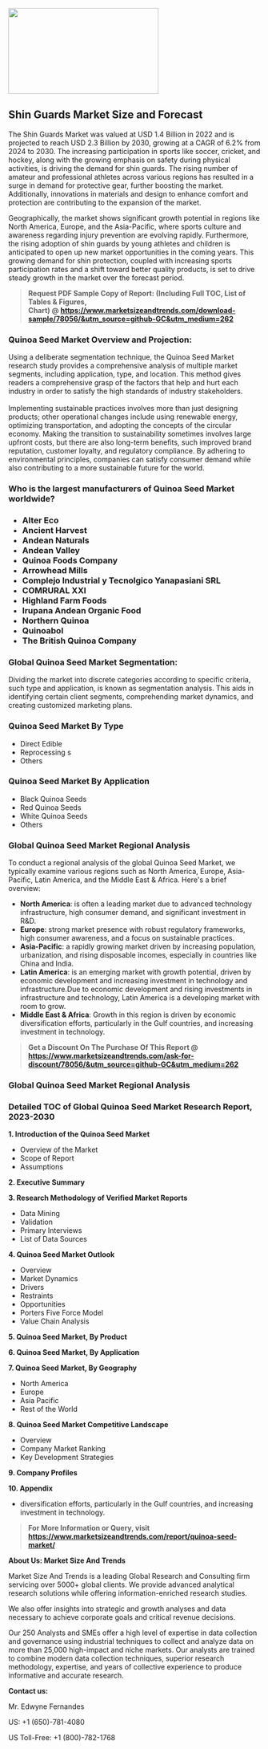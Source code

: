 <p><img class="alignnone size-medium wp-image-20088" src="https://ffe5etoiles.com/wp-content/uploads/2024/12/MST1-300x171.png" alt="" width="300" height="171" /></p><h2>Shin Guards Market Size and Forecast</h2><p>The Shin Guards Market was valued at USD 1.4 Billion in 2022 and is projected to reach USD 2.3 Billion by 2030, growing at a CAGR of 6.2% from 2024 to 2030. The increasing participation in sports like soccer, cricket, and hockey, along with the growing emphasis on safety during physical activities, is driving the demand for shin guards. The rising number of amateur and professional athletes across various regions has resulted in a surge in demand for protective gear, further boosting the market. Additionally, innovations in materials and design to enhance comfort and protection are contributing to the expansion of the market.</p><p>Geographically, the market shows significant growth potential in regions like North America, Europe, and the Asia-Pacific, where sports culture and awareness regarding injury prevention are evolving rapidly. Furthermore, the rising adoption of shin guards by young athletes and children is anticipated to open up new market opportunities in the coming years. This growing demand for shin protection, coupled with increasing sports participation rates and a shift toward better quality products, is set to drive steady growth in the market over the forecast period.</p></p><blockquote id="" class=""><strong>Request PDF Sample Copy of Report: (Including Full TOC, List of Tables &amp; Figures, Chart)&nbsp;@&nbsp;<strong><a href="https://www.marketsizeandtrends.com/download-sample/78056/&utm_source=github-GC&utm_medium=262" target="_blank">https://www.marketsizeandtrends.com/download-sample/78056/&utm_source=github-GC&utm_medium=262</a></strong></strong></blockquote><h3 id="" class="">Quinoa Seed Market&nbsp;Overview and Projection:</h3><p id="" class="">Using a deliberate segmentation technique, the Quinoa Seed Market research study provides a comprehensive analysis of multiple market segments, including application, type, and location. This method gives readers a comprehensive grasp of the factors that help and hurt each industry in order to satisfy the high standards of industry stakeholders. <br /> <br />Implementing sustainable practices involves more than just designing products; other operational changes include using renewable energy, optimizing transportation, and adopting the concepts of the circular economy. Making the transition to sustainability sometimes involves large upfront costs, but there are also long-term benefits, such improved brand reputation, customer loyalty, and regulatory compliance. By adhering to environmental principles, companies can satisfy consumer demand while also contributing to a more sustainable future for the world.</p><h3 id="" class="">Who is the largest manufacturers of&nbsp;Quinoa Seed Market worldwide?</h3><h3 class=""><p><ul><li>Alter Eco </li><li> Ancient Harvest </li><li> Andean Naturals </li><li> Andean Valley </li><li> Quinoa Foods Company </li><li> Arrowhead Mills </li><li> Complejo Industrial y Tecnolgico Yanapasiani SRL </li><li> COMRURAL XXI </li><li> Highland Farm Foods </li><li> Irupana Andean Organic Food </li><li> Northern Quinoa </li><li> Quinoabol </li><li> The British Quinoa Company</li></ul></p></h3><h3 id="" class="">Global&nbsp;Quinoa Seed Market Segmentation:</h3><p id="" class="">Dividing the market into discrete categories according to specific criteria, such type and application, is known as segmentation analysis. This aids in identifying certain client segments, comprehending market dynamics, and creating customized marketing plans.</p><h3 id="" class="">Quinoa Seed Market&nbsp;By Type</h3><p><p><ul><li>Direct Edible</li><li> Reprocessing s</li><li> Others</p></li></ul></p></p><h3 id="" class="">Quinoa Seed Market&nbsp;By Application</h3><p class=""><p><ul><li>Black Quinoa Seeds</li><li> Red Quinoa Seeds</li><li> White Quinoa Seeds</li><li> Others</li></ul></p></p><h3 id="" class="">Global Quinoa Seed Market Regional Analysis</h3><p id="" class="">To conduct a regional analysis of the global Quinoa Seed Market, we typically examine various regions such as North America, Europe, Asia-Pacific, Latin America, and the Middle East &amp; Africa. Here's a brief overview:</p><ul><li><strong>North America</strong>: is often a leading market due to advanced technology infrastructure, high consumer demand, and significant investment in R&amp;D.</li><li><strong>Europe</strong>: strong market presence with robust regulatory frameworks, high consumer awareness, and a focus on sustainable practices.</li><li><strong>Asia-Pacific</strong>: a rapidly growing market driven by increasing population, urbanization, and rising disposable incomes, especially in countries like China and India.</li><li><strong>Latin America</strong>: is an emerging market with growth potential, driven by economic development and increasing investment in technology and infrastructure.Due to economic development and rising investments in infrastructure and technology, Latin America is a developing market with room to grow.</li><li><strong>Middle East &amp; Africa</strong>: Growth in this region is driven by economic diversification efforts, particularly in the Gulf countries, and increasing investment in technology.</li></ul><blockquote id="" class=""><strong>Get a Discount On The Purchase Of This Report @ <strong><a href="https://www.marketsizeandtrends.com/ask-for-discount/78056/&utm_source=github-GC&utm_medium=262" target="_blank">https://www.marketsizeandtrends.com/ask-for-discount/78056/&utm_source=github-GC&utm_medium=262</a></strong></strong></blockquote><h3 id="" class="">Global Quinoa Seed Market Regional Analysis</h3><h3 id="" class="">Detailed TOC of Global Quinoa Seed Market Research Report, 2023-2030</h3><p id="" class=""><strong>1. Introduction of the Quinoa Seed Market</strong></p><ul><li>Overview of the Market</li><li>Scope of Report</li><li>Assumptions</li></ul><p id="" class=""><strong>2. Executive Summary</strong></p><p id="" class=""><strong>3. Research Methodology of Verified Market Reports</strong></p><ul><li>Data Mining</li><li>Validation</li><li>Primary Interviews</li><li>List of Data Sources</li></ul><p id="" class=""><strong>4. Quinoa Seed Market Outlook</strong></p><ul><li>Overview</li><li>Market Dynamics</li><li>Drivers</li><li>Restraints</li><li>Opportunities</li><li>Porters Five Force Model</li><li>Value Chain Analysis</li></ul><p id="" class=""><strong>5. Quinoa Seed Market, By Product</strong></p><p id="" class=""><strong>6. Quinoa Seed Market, By Application</strong></p><p id="" class=""><strong>7. Quinoa Seed Market, By Geography</strong></p><ul><li>North America</li><li>Europe</li><li>Asia Pacific</li><li>Rest of the World</li></ul><p id="" class=""><strong>8. Quinoa Seed Market Competitive Landscape</strong></p><ul><li>Overview</li><li>Company Market Ranking</li><li>Key Development Strategies</li></ul><p id="" class=""><strong>9. Company Profiles</strong></p><p id="" class=""><strong>10. Appendix</strong></p><ul><li>diversification efforts, particularly in the Gulf countries, and increasing investment in technology.</li></ul><blockquote id="" class=""><strong>For More Information or Query, visit <strong><strong><a href="https://www.marketsizeandtrends.com/report/quinoa-seed-market/" target="_blank">https://www.marketsizeandtrends.com/report/quinoa-seed-market/</a></strong></strong></strong></blockquote><p id="" class=""><strong>About Us: Market Size And Trends</strong></p><p id="" class="">Market Size And Trends is a leading Global Research and Consulting firm servicing over 5000+ global clients. We provide advanced analytical research solutions while offering information-enriched research studies.</p><p id="" class="">We also offer insights into strategic and growth analyses and data necessary to achieve corporate goals and critical revenue decisions.</p><p id="" class="">Our 250 Analysts and SMEs offer a high level of expertise in data collection and governance using industrial techniques to collect and analyze data on more than 25,000 high-impact and niche markets. Our analysts are trained to combine modern data collection techniques, superior research methodology, expertise, and years of collective experience to produce informative and accurate research.</p><p id="" class=""><strong>Contact us:</strong></p><p id="" class="">Mr. Edwyne Fernandes</p><p id="" class="">US: +1 (650)-781-4080</p><p id="" class="">US Toll-Free: +1 (800)-782-1768</p>
